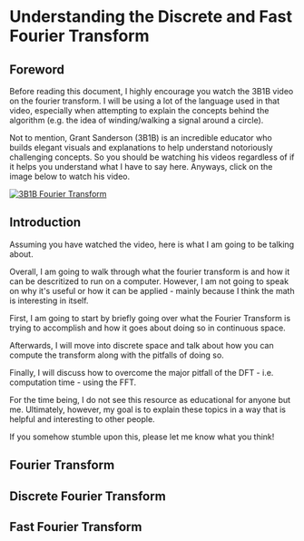 # Understanding the Discrete and Fast Fourier Transform


## Foreword
Before reading this document, I highly encourage you watch the 3B1B video
on the fourier transform. I will be using a lot of the language used in that 
video, especially when attempting to explain the concepts behind the algorithm
(e.g. the idea of winding/walking a signal around a circle). 

Not to mention, Grant Sanderson (3B1B) is an incredible educator who builds 
elegant visuals and explanations to help understand notoriously challenging 
concepts. So you should be watching his videos regardless of if it helps you 
understand what I have to say here. Anyways, click on the image below to 
watch his video.


[![3B1B Fourier Transform](https://img.youtube.com/vi/spUNpyF58BY/0.jpg)](https://www.youtube.com/watch?v=spUNpyF58BY)


## Introduction
Assuming you have watched the video, here is what I am going to be talking
about. 

Overall, I am going to walk through what the fourier transform is and how it
can be descritized to run on a computer. However, I am not going to speak on
why it's useful or how it can be applied - mainly because I think the math is 
interesting in itself. 

First, I am going to start by briefly going over what the Fourier Transform is
trying to accomplish and how it goes about doing so in continuous space. 

Afterwards, I will move into discrete space and talk about how you can compute
the transform along with the pitfalls of doing so.

Finally, I will discuss how to overcome the major pitfall of the DFT - i.e.
computation time - using the FFT.

For the time being, I do not see this resource as educational for anyone but
me. Ultimately, however, my goal is to explain these topics in a way that is
helpful and interesting to other people.

If you somehow stumble upon this, please let me know what you think! 

## Fourier Transform


## Discrete Fourier Transform 


## Fast Fourier Transform 



  
